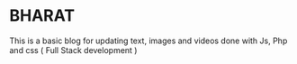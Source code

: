 # BHARAT
This is a basic blog for updating text, images and videos done with Js, Php and css (  Full Stack development )
